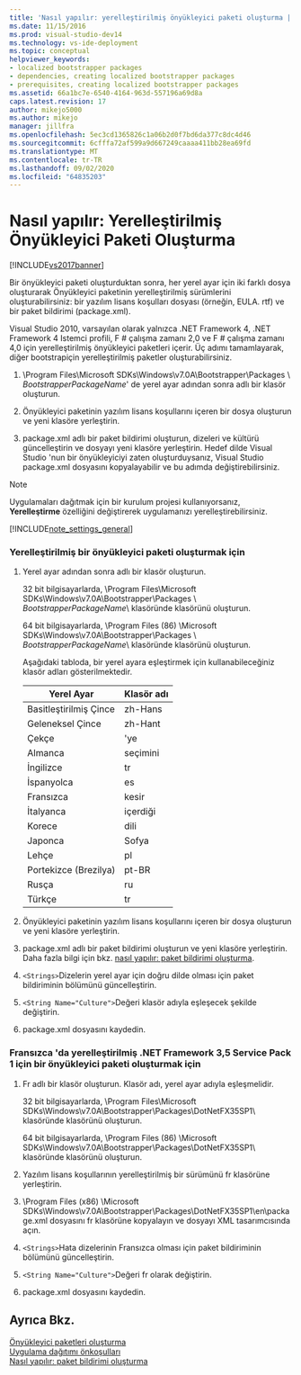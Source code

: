 ```yaml
---
title: 'Nasıl yapılır: yerelleştirilmiş önyükleyici paketi oluşturma | Microsoft Docs'
ms.date: 11/15/2016
ms.prod: visual-studio-dev14
ms.technology: vs-ide-deployment
ms.topic: conceptual
helpviewer_keywords:
- localized bootstrapper packages
- dependencies, creating localized bootstrapper packages
- prerequisites, creating localized bootstrapper packages
ms.assetid: 66a1bc7e-6540-4164-963d-557196a69d8a
caps.latest.revision: 17
author: mikejo5000
ms.author: mikejo
manager: jillfra
ms.openlocfilehash: 5ec3cd1365826c1a06b2d0f7bd6da377c8dc4d46
ms.sourcegitcommit: 6cfffa72af599a9d667249caaaa411bb28ea69fd
ms.translationtype: MT
ms.contentlocale: tr-TR
ms.lasthandoff: 09/02/2020
ms.locfileid: "64835203"
---
```

# <a name="how-to-create-a-localized-bootstrapper-package"></a>Nasıl yapılır: Yerelleştirilmiş Önyükleyici Paketi Oluşturma
[!INCLUDE[vs2017banner](../includes/vs2017banner.md)]

Bir önyükleyici paketi oluşturduktan sonra, her yerel ayar için iki farklı dosya oluşturarak Önyükleyici paketinin yerelleştirilmiş sürümlerini oluşturabilirsiniz: bir yazılım lisans koşulları dosyası (örneğin, EULA. rtf) ve bir paket bildirimi (package.xml).  
  
 Visual Studio 2010, varsayılan olarak yalnızca .NET Framework 4, .NET Framework 4 Istemci profili, F # çalışma zamanı 2,0 ve F # çalışma zamanı 4,0 için yerelleştirilmiş önyükleyici paketleri içerir. Üç adımı tamamlayarak, diğer bootstrapiçin yerelleştirilmiş paketler oluşturabilirsiniz.  
  
1. \Program Files\Microsoft SDKs\Windows\v7.0A\Bootstrapper\Packages \\ *BootstrapperPackageName*' de yerel ayar adından sonra adlı bir klasör oluşturun.  
  
2. Önyükleyici paketinin yazılım lisans koşullarını içeren bir dosya oluşturun ve yeni klasöre yerleştirin.  
  
3. package.xml adlı bir paket bildirimi oluşturun, dizeleri ve kültürü güncelleştirin ve dosyayı yeni klasöre yerleştirin. Hedef dilde Visual Studio 'nun bir önyükleyiciyi zaten oluşturduysanız, Visual Studio package.xml dosyasını kopyalayabilir ve bu adımda değiştirebilirsiniz.  
  
> [!NOTE]
> Uygulamaları dağıtmak için bir kurulum projesi kullanıyorsanız, **Yerelleştirme** özelliğini değiştirerek uygulamanızı yerelleştirebilirsiniz.  
  
 [!INCLUDE[note_settings_general](../includes/note-settings-general-md.md)]  
  
### <a name="to-create-a-localized-bootstrapper-package"></a>Yerelleştirilmiş bir önyükleyici paketi oluşturmak için  
  
1. Yerel ayar adından sonra adlı bir klasör oluşturun.  
  
     32 bit bilgisayarlarda, \Program Files\Microsoft SDKs\Windows\v7.0A\Bootstrapper\Packages \\ *BootstrapperPackageName*\ klasöründe klasörünü oluşturun.  
  
     64 bit bilgisayarlarda, \Program Files (86) \Microsoft SDKs\Windows\v7.0A\Bootstrapper\Packages \\ *BootstrapperPackageName*\ klasöründe klasörünü oluşturun.  
  
     Aşağıdaki tabloda, bir yerel ayara eşleştirmek için kullanabileceğiniz klasör adları gösterilmektedir.  
  
    |Yerel Ayar|Klasör adı|  
    |------------|-----------------|  
    |Basitleştirilmiş Çince|zh-Hans|  
    |Geleneksel Çince|zh-Hant|  
    |Çekçe|'ye|  
    |Almanca|seçimini|  
    |İngilizce|tr|  
    |İspanyolca|es|  
    |Fransızca|kesir|  
    |İtalyanca|içerdiği|  
    |Korece|dili|  
    |Japonca|Sofya|  
    |Lehçe|pl|  
    |Portekizce (Brezilya)|pt-BR|  
    |Rusça|ru|  
    |Türkçe|tr|  
  
2. Önyükleyici paketinin yazılım lisans koşullarını içeren bir dosya oluşturun ve yeni klasöre yerleştirin.  
  
3. package.xml adlı bir paket bildirimi oluşturun ve yeni klasöre yerleştirin. Daha fazla bilgi için bkz. [nasıl yapılır: paket bildirimi oluşturma](../deployment/how-to-create-a-package-manifest.md).  
  
4. `<Strings>`Dizelerin yerel ayar için doğru dilde olması için paket bildiriminin bölümünü güncelleştirin.  
  
5. `<String Name="Culture">`Değeri klasör adıyla eşleşecek şekilde değiştirin.  
  
6. package.xml dosyasını kaydedin.  
  
### <a name="to-create-a-bootstrapper-package-for-net-framework-35-service-pack-1-localized-in-french"></a>Fransızca 'da yerelleştirilmiş .NET Framework 3,5 Service Pack 1 için bir önyükleyici paketi oluşturmak için  
  
1. Fr adlı bir klasör oluşturun. Klasör adı, yerel ayar adıyla eşleşmelidir.  
  
     32 bit bilgisayarlarda, \Program Files\Microsoft SDKs\Windows\v7.0A\Bootstrapper\Packages\DotNetFX35SP1\ klasöründe klasörünü oluşturun.  
  
     64 bit bilgisayarlarda, \Program Files (86) \Microsoft SDKs\Windows\v7.0A\Bootstrapper\Packages\DotNetFX35SP1\ klasöründe klasörünü oluşturun.  
  
2. Yazılım lisans koşullarının yerelleştirilmiş bir sürümünü fr klasörüne yerleştirin.  
  
3. \Program Files (x86) \Microsoft SDKs\Windows\v7.0A\Bootstrapper\Packages\DotNetFX35SP1\en\package.xml dosyasını fr klasörüne kopyalayın ve dosyayı XML tasarımcısında açın.  
  
4. `<Strings>`Hata dizelerinin Fransızca olması için paket bildiriminin bölümünü güncelleştirin.  
  
5. `<String Name="Culture">`Değeri fr olarak değiştirin.  
  
6. package.xml dosyasını kaydedin.  
  
## <a name="see-also"></a>Ayrıca Bkz.  
 [Önyükleyici paketleri oluşturma](../deployment/creating-bootstrapper-packages.md)   
 [Uygulama dağıtımı önkoşulları](../deployment/application-deployment-prerequisites.md)   
 [Nasıl yapılır: paket bildirimi oluşturma](../deployment/how-to-create-a-package-manifest.md)
